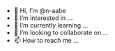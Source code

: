 - 👋 Hi, I’m @n-aabe
- 👀 I’m interested in ...
- 🌱 I’m currently learning ...
- 💞️ I’m looking to collaborate on ...
- 📫 How to reach me ...

<!---
n-aabe/n-aabe is a ✨ special ✨ repository because its `README.md` (this file) appears on your GitHub profile.
You can click the Preview link to take a look at your changes.
--->
